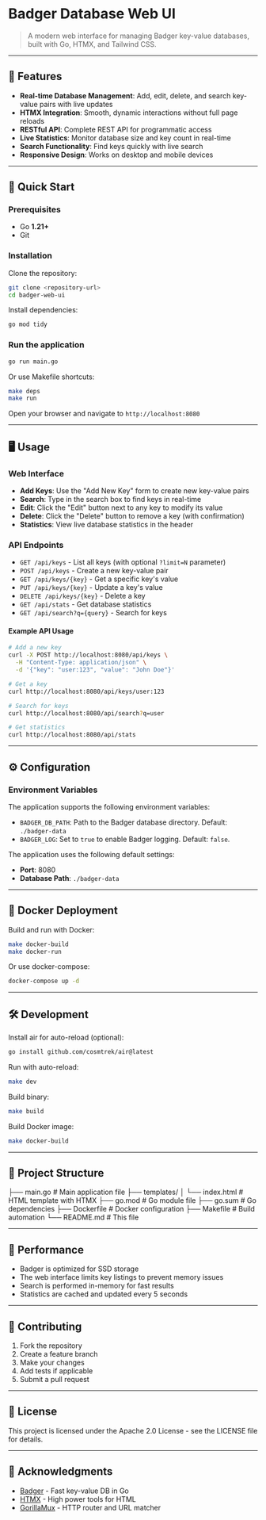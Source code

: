 # Badger Database Web UI

>A modern web interface for managing Badger key-value databases, built with Go, HTMX, and Tailwind CSS.

---

## 🚀 Features

- **Real-time Database Management**: Add, edit, delete, and search key-value pairs with live updates
- **HTMX Integration**: Smooth, dynamic interactions without full page reloads
- **RESTful API**: Complete REST API for programmatic access
- **Live Statistics**: Monitor database size and key count in real-time
- **Search Functionality**: Find keys quickly with live search
- **Responsive Design**: Works on desktop and mobile devices

---

## 🏁 Quick Start

### Prerequisites

- Go **1.21+**
- Git

### Installation

Clone the repository:

```bash
git clone <repository-url>
cd badger-web-ui
```

Install dependencies:

```bash
go mod tidy
```

### Run the application

```bash
go run main.go
```

Or use Makefile shortcuts:

```bash
make deps
make run
```

Open your browser and navigate to `http://localhost:8080`

---

## 🖥️ Usage

### Web Interface

- **Add Keys**: Use the "Add New Key" form to create new key-value pairs
- **Search**: Type in the search box to find keys in real-time
- **Edit**: Click the "Edit" button next to any key to modify its value
- **Delete**: Click the "Delete" button to remove a key (with confirmation)
- **Statistics**: View live database statistics in the header

### API Endpoints

- `GET /api/keys` - List all keys (with optional `?limit=N` parameter)
- `POST /api/keys` - Create a new key-value pair
- `GET /api/keys/{key}` - Get a specific key's value
- `PUT /api/keys/{key}` - Update a key's value
- `DELETE /api/keys/{key}` - Delete a key
- `GET /api/stats` - Get database statistics
- `GET /api/search?q={query}` - Search for keys

#### Example API Usage

```bash
# Add a new key
curl -X POST http://localhost:8080/api/keys \
  -H "Content-Type: application/json" \
  -d '{"key": "user:123", "value": "John Doe"}'

# Get a key
curl http://localhost:8080/api/keys/user:123

# Search for keys
curl http://localhost:8080/api/search?q=user

# Get statistics
curl http://localhost:8080/api/stats
```

---

## ⚙️ Configuration

### Environment Variables

The application supports the following environment variables:

- `BADGER_DB_PATH`: Path to the Badger database directory. Default: `./badger-data`
- `BADGER_LOG`: Set to `true` to enable Badger logging. Default: `false`.

The application uses the following default settings:

- **Port**: 8080
- **Database Path**: `./badger-data`

---

## 🐳 Docker Deployment

Build and run with Docker:

```bash
make docker-build
make docker-run
```

Or use docker-compose:

```bash
docker-compose up -d
```

---

## 🛠️ Development

Install air for auto-reload (optional):

```bash
go install github.com/cosmtrek/air@latest
```

Run with auto-reload:

```bash
make dev
```

Build binary:

```bash
make build
```

Build Docker image:

```bash
make docker-build
```

---

## 📁 Project Structure

├── main.go              # Main application file
├── templates/
│   └── index.html       # HTML template with HTMX
├── go.mod               # Go module file
├── go.sum               # Go dependencies
├── Dockerfile           # Docker configuration
├── Makefile             # Build automation
└── README.md            # This file

---

## 🚦 Performance

- Badger is optimized for SSD storage
- The web interface limits key listings to prevent memory issues
- Search is performed in-memory for fast results
- Statistics are cached and updated every 5 seconds

---

## 🤝 Contributing

1. Fork the repository
2. Create a feature branch
3. Make your changes
4. Add tests if applicable
5. Submit a pull request

---

## 📜 License

This project is licensed under the Apache 2.0 License - see the LICENSE file for details.

---

## 🙏 Acknowledgments

- [Badger](https://github.com/dgraph-io/badger) - Fast key-value DB in Go
- [HTMX](https://htmx.org/) - High power tools for HTML
- [GorillaMux](https://github.com/gorilla/mux) - HTTP router and URL matcher

